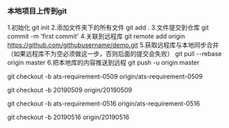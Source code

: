 ### 本地项目上传到git

1.初始化
git init
2.添加文件夹下的所有文件
git add .
3.文件提交到仓库
git commit -m 'first commit'
4.关联到远程库
git remote add origin https://github.com/githubusername/demo.git
5.获取远程库与本地同步合并（如果远程库不为空必须做这一步，否则后面的提交会失败）
git pull --rebase origin master
6.把本地库的内容推送到远程
git push -u origin master
 
git checkout -b ats-requirement-0509 origin/ats-requirement-0509

git checkout -b 20190509 origin/20190509

git checkout -b ats-requirement-0516 origin/ats-requirement-0516

git checkout -b 20190516 origin/20190516